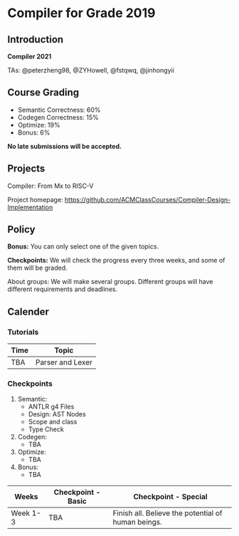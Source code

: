 # Compiler for Grade 2019

## Introduction
**Compiler 2021**

TAs: @peterzheng98, @ZYHowell, @fstqwq, @jinhongyii

## Course Grading
- Semantic Correctness: 60%
- Codegen Correctness: 15%
- Optimize: 19%
- Bonus: 6%

**No late submissions will be accepted.**

## Projects
Compiler: From Mx to RISC-V

Project homepage: https://github.com/ACMClassCourses/Compiler-Design-Implementation


## Policy
**Bonus:** You can only select one of the given topics.

**Checkpoints:** We will check the progress every three weeks, and some of them will be graded.

About groups: We will make several groups. Different groups will have different requirements and deadlines.
## Calender
### Tutorials

| Time | Topic |
|-------|--------------------|
| TBA | Parser and Lexer |

### Checkpoints
1. Semantic:
    - ANTLR g4 Files
    - Design: AST Nodes
    - Scope and class
    - Type Check
2. Codegen:
    - TBA
3. Optimize:
    - TBA
4. Bonus:
    - TBA

| Weeks | Checkpoint - Basic | Checkpoint - Special |
|-------|--------------------|----------------------|
| Week 1-3 | TBA | Finish all. Believe the potential of human beings.|